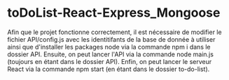 # toDoList-React-Express_Mongoose

Afin que le projet fonctionne correctement, il est nécessaire de modifier le fichier API/config.js avec les identitifants de la base de donnée à utiliser ainsi que d'installer les packages node via la commande npm i dans le dossier API.
Ensuite, on peut lancer l'API via la commande node main.js (toujours en étant dans le dossier API).
Enfin, on peut lancer le serveur React via la commande npm start (en étant dans le dossier to-do-list).
